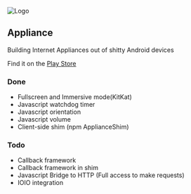 ![Logo](https://s3.amazonaws.com/img.mdp.im/2014m252014m25Appliancepkmvb9lry5.png)

## Appliance

Building Internet Appliances out of shitty Android devices

Find it on the [Play Store](https://play.google.com/store/apps/details?id=im.mdp.displaydriver)

### Done

- Fullscreen and Immersive mode(KitKat)
- Javascript watchdog timer
- Javascript orientation
- Javascript volume
- Client-side shim (npm ApplianceShim)

### Todo

- Callback framework
- Callback framework in shim
- Javascript Bridge to HTTP (Full access to make requests)
- IOIO integration

